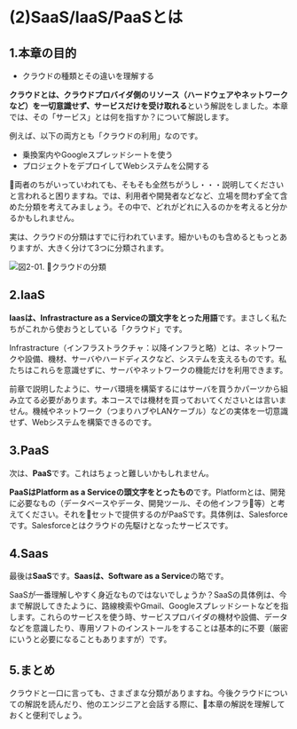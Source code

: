 # (2)SaaS/IaaS/PaaSとは

## 1.本章の目的

- クラウドの種類とその違いを理解する  

  
**クラウドとは、クラウドプロバイダ側のリソース（ハードウェアやネットワークなど）を一切意識せず、サービスだけを受け取れる**という解説をしました。本章では、その「サービス」とは何を指すか？について解説します。

例えば、以下の両方とも「クラウドの利用」なのです。

- 乗換案内やGoogleスプレッドシートを使う  
- プロジェクトをデプロイしてWebシステムを公開する

両者のちがいっていわれても、そもそも全然ちがうし・・・説明してくださいと言われると困りますね。では、利用者や開発者などなど、立場を問わず全て含めた分類を考えてみましょう。その中で、どれがどれに入るのかを考えると分かるかもしれません。

実は、クラウドの分類はすでに行われています。細かいものも含めるともっとありますが、大きく分けて3つに分類されます。

![図2-01. クラウドの分類](2-01.png)

## 2.IaaS

**Iaasは、Infrastracture as a Serviceの頭文字をとった用語**です。まさしく私たちがこれから使おうとしている「クラウド」です。

Infrastracture（インフラストラクチャ：以降インフラと略）とは、ネットワークや設備、機材、サーバやハードディスクなど、システムを支えるものです。私たちはこれらを意識せずに、サーバやネットワークの機能だけを利用できます。

前章で説明したように、サーバ環境を構築するにはサーバを買うかパーツから組み立てる必要があります。本コースでは機材を買っておいてくださいとは言いません。機械やネットワーク（つまりハブやLANケーブル）などの実体を一切意識せず、Webシステムを構築できるのです。

## 3.PaaS

次は、**PaaS**です。これはちょっと難しいかもしれません。

**PaaSはPlatform as a Serviceの頭文字をとったもの**です。Platformとは、開発に必要なもの（データベースやデータ、開発ツール、その他インフラ等）と考えてください。それをセットで提供するのがPaaSです。具体例は、Salesforceです。Salesforceとはクラウドの先駆けとなったサービスです。

## 4.Saas

最後は**SaaS**です。**Saasは、Software as a Service**の略です。

SaaSが一番理解しやすく身近なものではないでしょうか？SaaSの具体例は、今まで解説してきたように、路線検索やGmail、Googleスプレッドシートなどを指します。これらのサービスを使う時、サービスプロバイダの機材や設備、データなどを意識したり、専用ソフトのインストールをすることは基本的に不要（厳密にいうと必要になることもありますが）です。

## 5.まとめ

クラウドと一口に言っても、さまざまな分類がありますね。今後クラウドについての解説を読んだり、他のエンジニアと会話する際に、本章の解説を理解しておくと便利でしょう。
